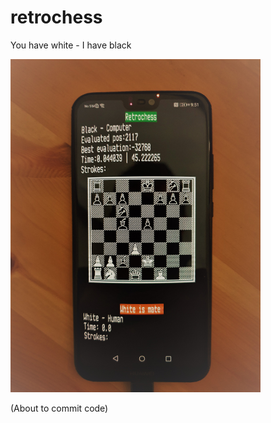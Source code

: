# retrochess
You have white - I have black

<img src="phone_screen.jpg" alt="teasing" style="width:400px;"/>

(About to commit code)

